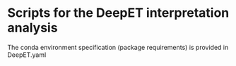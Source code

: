 # Scripts for the DeepET interpretation analysis

The conda environment specification (package requirements) is provided in DeepET.yaml
